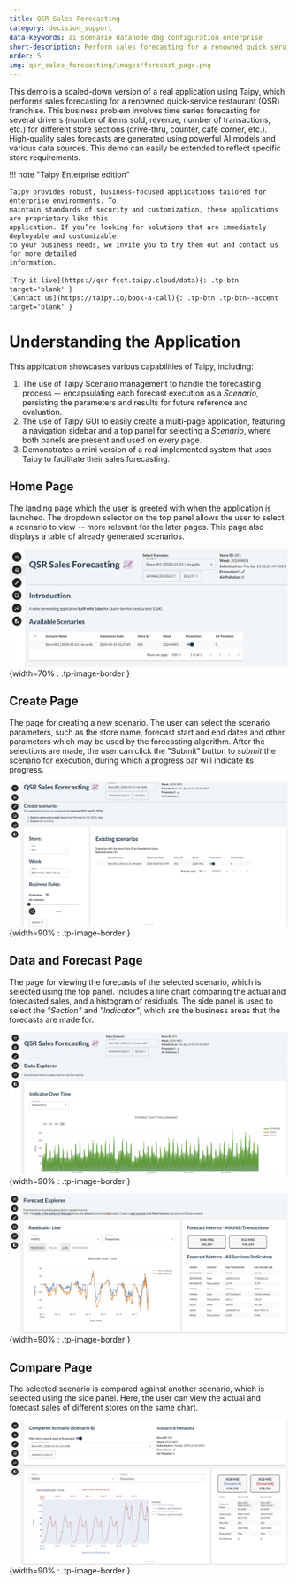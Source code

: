 ```yaml
---
title: QSR Sales Forecasting
category: decision_support
data-keywords: ai scenario datanode dag configuration enterprise
short-description: Perform sales forecasting for a renowned quick service restaurant (QSR) franchise.
order: 5
img: qsr_sales_forecasting/images/forecast_page.png
---
```


This demo is a scaled-down version of a real application using Taipy, which performs
sales forecasting for a renowned quick-service restaurant (QSR) franchise. This business
problem involves time series forecasting for several drivers (number of items sold,
revenue, number of transactions, etc.) for different store sections (drive-thru, counter, café
corner, etc.). High-quality sales forecasts are generated using powerful AI models and
various data sources. This demo can easily be extended to reflect specific store
requirements.

!!! note "Taipy Enterprise edition"

    Taipy provides robust, business-focused applications tailored for enterprise environments. To
    maintain standards of security and customization, these applications are proprietary like this
    application. If you’re looking for solutions that are immediately deployable and customizable
    to your business needs, we invite you to try them out and contact us for more detailed
    information.

    [Try it live](https://qsr-fcst.taipy.cloud/data){: .tp-btn target='blank' }
    [Contact us](https://taipy.io/book-a-call){: .tp-btn .tp-btn--accent target='blank' }

# Understanding the Application

This application showcases various capabilities of Taipy, including:

1. The use of Taipy Scenario management to handle the forecasting process --
encapsulating each forecast execution as a *Scenario*, persisting the parameters
and results for future reference and evaluation.
2. The use of Taipy GUI to easily create a multi-page application, featuring a navigation
sidebar and a top panel for selecting a *Scenario*, where both panels are present and
used on every page.
3. Demonstrates a mini version of a real implemented system that uses Taipy to
facilitate their sales forecasting.

## Home Page

The landing page which the user is greeted with when the application is launched. The
dropdown selector on the top panel allows the user to select a scenario to view -- more
relevant for the later pages. This page also displays a table of already generated
scenarios.

![Home Page](images/home_page.png){width=70% : .tp-image-border }

## Create Page

The page for creating a new scenario. The user can select the scenario parameters, such
as the store name, forecast start and end dates and other parameters which may be used by
the forecasting algorithm. After the selections are made, the user can click the "Submit"
button to *submit* the scenario for execution, during which a progress bar will indicate
its progress.

![Create Page](images/scenario_page.png){width=90% : .tp-image-border }

## Data and Forecast Page

The page for viewing the forecasts of the selected scenario, which is selected using the
top panel. Includes a line chart comparing the actual and forecasted sales, and a
histogram of residuals. The side panel is used to select the *"Section"* and
*"Indicator"*, which are the business areas that the forecasts are made for.

![Data Page](images/data_page.png){width=90% : .tp-image-border }

![Forecast Page](images/forecast_page.png){width=90% : .tp-image-border }

## Compare Page

The selected scenario is compared against another scenario, which is selected using the
side panel. Here, the user can view the actual and forecast sales of different stores on
the same chart.

![Compare Page](images/comparison_page.png){width=90% : .tp-image-border }
